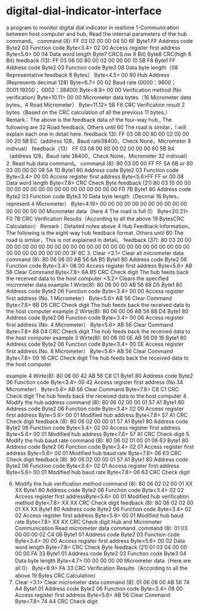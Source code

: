 # digital-dial-indicator-interface
a program to monitor digital dial indicator in realtime
1-Communication between host computer and hub, Read the internal parameters of the hub command。
command (8): FF 03 02 00 00 04 50 6F
Byte1 FF Address code
Byte2 03 Function code
Byte<3.4> 02 00 Access register first address
Byte<5.6> 00 04 Data word length
Byte7 CRC(Low 8 Bit)
Byte8 CRC(high 8 Bit)
feedback (13): FF 03 08 00 80 00 02 00 00 00 10 5B F8
Byte1 FF Address code
Byte2 03 Function code
Byte3 08 Data byte length（08 Representative feedback 8 Bytes）
Byte<4.5> 00 80 Hub Address (Represents decimal 128)
Byte<6.7> 00 02 Baud rate (0000：9600； 0001:19200； 0002：38400)
Byte<8.9> 00 00 Verification method (No verification)
Byte<10.11> 00 00 Micrometer data bytes（16 Micrometer data bytes，4 Road Micrometer）
Byte<11.12> 5B F8 CRC Verification result 2 bytes（Based on the CRC calculation of all the previous 11 bytes,）
Remark：The above is the feedback data of the four-way hub., The following are 32 Road feedback. Others until 60 The road is similar，I will explain each one in detail here.
feedback 13): FF 03 08 00 80 00 02 00 00 00 20 5B EC（address 128，Baud rate38400，Check None，Micrometer 8 indivual）
feedback（13） FF 03 08 00 80 00 02 00 00 00 80 5B 94（address 128，Baud rate 38400，Check None，Micrometer 32 indivual）
2. Read hub data command。
command (8): 80 03 00 00 FF FF 5A 6B or 80 03 00 00 00 08 5A 1D
Byte1 80 Address code
Byte2 03 Function code
Byte<3.4> 00 00 Access register first address
Byte<5.6>FF FF or 00 08 Data word length
Byte<7.8> CRC Check Byte
feedback (21):80 03 10 00 00 00 00 00 00 00 00 00 00 00 00 00 00 00 00 F0 7B
Byte1 80 Address code
Byte2 03 Function code
Byte3 10 Data byte length（Decimal 16 Bytes，represent 4 Micrometer）
Byte<4.19> 00 00 00 00 00 00 00 00 00 00 00 00 00 00 00 00 Micrometer data（here 4 The road is full 0）
Byte<20.21> F0 7B CRC Verification Results（According to all the above 19 BytesCRC Calculation）
Remark：Detailed notes above 4 Hub Feedback Information，The following is the eight-way hub feedback format. Others until 60 The road is similar，This is not explained in detail。
feedback (37): 80 03 20 00 00 00 00 00 00 00 00 00 00 00 00 00 00 00 00 00 00 00 00 00 00 00 00 00 00 00 00 00 00 00 00 3F 6C
3. Clear
<3.1> Clear all micrometer data
command (8): 80 06 08 00 AB 56 6A B5
Byte1 80 Address code
Byte2 06 Function code
Byte<3.4> 08 00 Access register first address
Byte<5.6> AB 56 Clear Command
Byte<7.8> 6A B5 CRC Check digit
The hub feeds back the received data to the host computer
<3.2> Clears the specified micrometer data
example 1 Wirte(8): 80 06 00 00 AB 56 68 D5
Byte1 80 Address code
Byte2 06 Function code
Byte<3.4> 00 00 Access register first address (No. 1 Micrometer）
Byte<5.6> AB 56 Clear Command
Byte<7.8> 6B D5 CRC Check digit
The hub feeds back the received data to the host computer
example 2 Wirte(8): 80 06 00 06 AB 56 88 D4
Byte1 80 Address code
Byte2 06 Function code
Byte<3.4> 00 06 Access register first address (No. 4 Micrometer）
Byte<5.6> AB 56 Clear Command
Byte<7.8> 88 D4 CRC Check digit
The hub feeds back the received data to the host computer
example 3 Wirte(8): 80 06 00 0E AB 56 09 16
Byte1 80 Address code
Byte2 06 Function code 
Byte<3.4> 00 0E Access register first address (No. 8 Micrometer）
Byte<5.6> AB 56 Clear Command
Byte<7.8> 09 16 CRC Check digit
The hub feeds back the received data to the host computer

example 4 Wirte(8): 80 06 00 42 AB 56 C8 C1
Byte1 80 Address code
Byte2 06 Function code
Byte<3.4> 00 42 Access register first address (No.34 Micrometer）
Byte<5.6> AB 56 Clear Command
Byte<7.8> C8 C1 CRC Check digit
The hub feeds back the received data to the host computer
4. Modify the hub address
command (8): 80 06 02 00 00 01 57 A1
Byte1 80 Address code
Byte2 06 Function code
Byte<3.4> 02 00 Access register first address
Byte<5.6> 00 01 Modified hub address
Byte<7.8> 57 A1 CRC Check digit
feedback (8): 80 06 02 00 00 01 57 A1
Byte1 80 Address code
Byte2 06 Function code
Byte<3.4> 02 00 Access register first address
Byte<5.6> 00 01 Modified hub address
Byte<7.8> 57 A1 CRC Check digit
5. Modify the hub baud rate
command (8): 80 06 02 01 00 01 06 63
Byte1 80 Address code
Byte2 06 Function code
Byte<3.4> 02 01 Access register first address
Byte<5.6> 00 01 Modified hub baud rate
Byte<7.8> 06 63 CRC Check digit
feedback (8): 80 06 02 00 00 01 57 A1
Byte1 80 Address code 
Byte2 06 Function code 
Byte<3.4> 02 01 Access register first address
Byte<5.6> 00 01 Modified hub baud rate
Byte<7.8> 06 63 CRC Check digit



6. Modify the hub verification method
command (8): 80 06 02 02 00 01 XX XX
Byte1 80 Address code
Byte2 06 Function code
Byte<3.4> 02 02 Access register first addressByte<5.6> 00 01 Modified hub verification method
Byte<7.8> XX XX CRC Check digit
feedback (8): 80 06 02 02 00 01 XX XX
Byte1 80 Address code 
Byte2 06 Function code 
Byte<3.4> 02 02 Access register first address
Byte<5.6> 00 01 Modified hub baud rate
Byte<7.8> XX XX CRC Check digit
Hub and Micrometer Communication
Read micrometer data command.
command (8): 01 03 00 00 00 02 C4 0B
Byte1 01 Address code
Byte2 03 Function code
Byte<3.4> 00 00 Access register first address
Byte<5.6> 00 02 Data word length
Byte<7.8> CRC Check Byte
feedback (21):01 03 04 00 00 00 00 FA 33
Byte1 01 Address code 
Byte2 03 Function code 
Byte3 04 Data byte length
Byte<4.7> 00 00 00 00 00 Micrometer data（Here are all 0）
Byte<8.9> FA 33 CRC Verification Results（According to all the above 19 Bytes CRC Calculation）
3. Clear
<3.1> Clear micrometer data
command (8): 01 06 08 00 AB 56 74 A4
Byte1 01 Address code
Byte2 06 Function code
Byte<3.4> 08 00 Access register first address
Byte<5.6> AB 56 Clear Command
Byte<7.8> 74 A4 CRC Check digit

